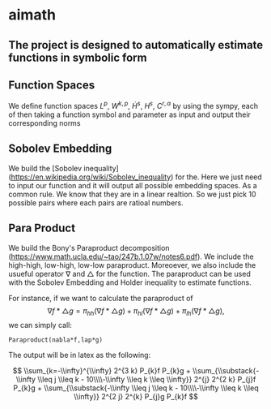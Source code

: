 # aimath

The project is designed to automatically estimate functions in symbolic form
---
## Function Spaces

We define function spaces $L^p$, $W^{k,p}$, $\dot H^s$, $H^s$, $C^{r,\alpha}$ by using the sympy, each of then taking a function symbol and parameter as input and output their corresponding norms 

## Sobolev Embedding

We build the [Sobolev inequality] (https://en.wikipedia.org/wiki/Sobolev_inequality) for the. Here we just need to input our function and it will output all possible embedding spaces. As a common rule. We know that they are in a linear realtion. So we just pick 10 possible pairs where each pairs are ratioal numbers.


## Para Product 

We build the Bony's Paraproduct decomposition (https://www.math.ucla.edu/~tao/247b.1.07w/notes6.pdf). We include the high-high, low-high, low-low paraproduct. Moreoever, we also include the usueful operator $\nabla$ and $\triangle$ for the function. The paraproduct can be used with the Sobolev Embedding and Holder inequality to estimate functions.

For instance, if we want to calculate the paraproduct of 
$$
\nabla f * \triangle g= \pi_{hh}(\nabla f * \triangle g)+ \pi_{hl}(\nabla f * \triangle g)+\pi_{lh}(\nabla f * \triangle g),
$$
we can simply call:
```
Paraproduct(nabla*f,lap*g)
```

The output will be in latex as the following:

$$
\\sum_{k=-\\infty}^{\\infty} 2^{3 k} P_{k}f P_{k}g + \\sum_{\\substack{-\\infty \\leq j \\leq k - 10\\\\-\\infty \\leq k \\leq \\infty}} 2^{j} 2^{2 k} P_{j}f P_{k}g + \\sum_{\\substack{-\\infty \\leq j \\leq k - 10\\\\-\\infty \\leq k \\leq \\infty}} 2^{2 j} 2^{k} P_{j}g P_{k}f
$$

